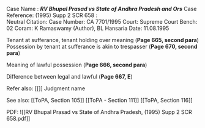 Case Name : ***RV Bhupal Prasad vs State of Andhra Pradesh and Ors***
Case Reference: (1995) Supp 2 SCR 658 :  
Neutral Citation:
Case Number: CA 7701/1995
Court: Supreme Court
Bench: 02
Coram: K Ramaswamy (Author), BL Hansaria
Date: 11.08.1995

Tenant at sufferance, tenant holding over meaning (**Page 665, second para**)
	Possession by tenant at sufferance is akin to trespasser (**Page 670, second para**)

Meaning of lawful possession (**Page 666, second para**)

Difference between legal and lawful (**Page 667, E**)

Refer also:
[[]]
Judgment name

See also:
[[ToPA, Section 105]]
[[ToPA - Section 111]]
[[ToPA, Section 116]]

PDF:
![[RV Bhupal Prasad vs State of Andhra Pradesh, (1995) Supp 2 SCR 658.pdf]]